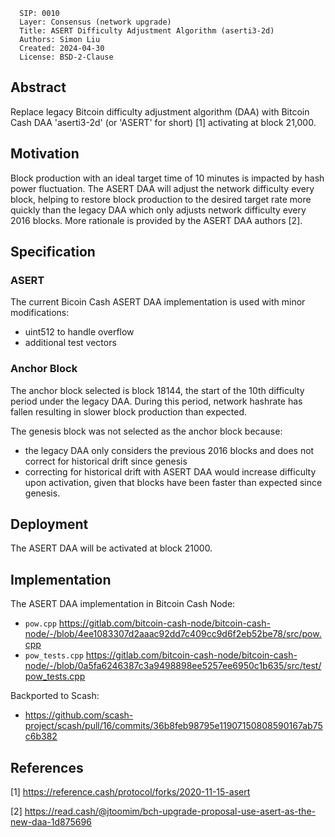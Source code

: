 ```
  SIP: 0010
  Layer: Consensus (network upgrade)
  Title: ASERT Difficulty Adjustment Algorithm (aserti3-2d)
  Authors: Simon Liu
  Created: 2024-04-30
  License: BSD-2-Clause
```

## Abstract

Replace legacy Bitcoin difficulty adjustment algorithm (DAA) with Bitcoin Cash DAA 'aserti3-2d' (or 'ASERT' for short) [1] activating at block 21,000.

## Motivation

Block production with an ideal target time of 10 minutes is impacted by hash power fluctuation. The ASERT DAA will adjust the network difficulty every block, helping to restore block production to the desired target rate more quickly than the legacy DAA which only adjusts network difficulty every 2016 blocks. More rationale is provided by the ASERT DAA authors [2].

## Specification

### ASERT

The current Bicoin Cash ASERT DAA implementation is used with minor modifications:
- uint512 to handle overflow
- additional test vectors

### Anchor Block

The anchor block selected is block 18144, the start of the 10th difficulty period under the legacy DAA. During this period, network hashrate has fallen resulting in slower block production than expected.

The genesis block was not selected as the anchor block because:
- the legacy DAA only considers the previous 2016 blocks and does not correct for historical drift since genesis
- correcting for historical drift with ASERT DAA would increase difficulty upon activation, given that blocks have been faster than expected since genesis.

## Deployment

The ASERT DAA will be activated at block 21000.

## Implementation

The ASERT DAA implementation in  Bitcoin Cash Node:
- `pow.cpp` https://gitlab.com/bitcoin-cash-node/bitcoin-cash-node/-/blob/4ee1083307d2aaac92dd7c409cc9d6f2eb52be78/src/pow.cpp
- `pow_tests.cpp` https://gitlab.com/bitcoin-cash-node/bitcoin-cash-node/-/blob/0a5fa6246387c3a9498898ee5257ee6950c1b635/src/test/pow_tests.cpp

Backported to Scash:
- https://github.com/scash-project/scash/pull/16/commits/36b8feb98795e11907150808590167ab75c6b382

## References

[1] https://reference.cash/protocol/forks/2020-11-15-asert

[2] https://read.cash/@jtoomim/bch-upgrade-proposal-use-asert-as-the-new-daa-1d875696
